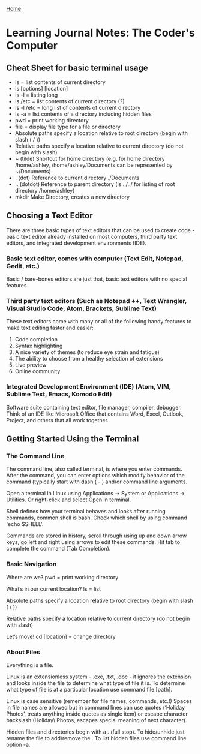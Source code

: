 [Home](README.md)

# Learning Journal Notes: The Coder's Computer

## Cheat Sheet for basic terminal usage
   * ls = list contents of current directory
   * ls [options] [location] 
   * ls -l = listing long
   * ls /etc = list contents of current directory (?)
   * ls -l /etc = long list of contents of current directory
   * ls -a = list contents of a directory including hidden files
   * pwd = print working directory
   * file = display file type for a file or directory
   * Absolute paths specify a location relative to root directory (begin with slash ( / ))
   * Relative paths specify a location relative to current directory (do not begin with slash)
   * ~ (tilde) Shortcut for home directory 
      (e.g. for home directory /home/ashley, /home/ashley/Documents can be represented by ~/Documents)
   * . (dot) Reference to current directory ./Documents
   * .. (dotdot) Reference to parent directory (ls ../../ for listing of root directory /home/ashley)
   * mkdir Make Directory, creates a new directory

## Choosing a Text Editor
There are three basic types of text editors that can be used to create code - basic text editor already installed on most computers, third party text editors, and integrated development environments (IDE). 

### Basic text editor, comes with computer (Text Edit, Notepad, Gedit, etc.) 
Basic / bare-bones editors are just that, basic text editors with no special features.

### Third party text editors (Such as Notepad ++, Text Wrangler, Visual Studio Code, Atom, Brackets, Sublime Text)
These text editors come with many or all of the following handy features to make text editing faster and easier:
   1. Code completion
   2. Syntax highlighting
   3. A nice variety of themes (to reduce eye strain and fatigue)
   4. The ability to choose from a healthy selection of extensions
   5. Live preview
   6. Online community

### Integrated Development Environment (IDE) (Atom, VIM, Sublime Text, Emacs, Komodo Edit)
Software suite containing text editor, file manager, compiler, debugger. Think of an IDE like Microsoft Office that contains Word, Excel, Outlook, Project, and others that all work together.

## Getting Started Using the Terminal

### The Command Line
The command line, also called terminal, is where you enter commands. After the command, you can enter options which modify behavior of the command (typically start with dash ( - ) and/or command line arguments.

Open a terminal in Linux using Applications -> System or Applications -> Utilities. Or right-click and select Open in terminal.

Shell defines how your terminal behaves and looks after running commands, common shell is bash. Check which shell by using command 'echo $SHELL'.

Commands are stored in history, scroll through using up and down arrow keys, go left and right using arrows to edit these commands. Hit tab to complete the command (Tab Completion).

### Basic Navigation
Where are we? pwd = print working directory

What’s in our current location? ls = list

Absolute paths specify a location relative to root directory (begin with slash ( / ))


Relative paths specify a location relative to current directory (do not begin with slash)

Let’s move! cd [location] = change directory

### About Files
Everything is a file.

Linux is an extensionless system - .exe, .txt, .doc - it ignores the extension and looks inside the file to determine what type of file it is. To determine what type of file is at a particular location use command file [path].

Linux is case sensitive (remember for file names, commands, etc.!) Spaces in file names are allowed but in command lines can use quotes (‘Holiday Photos’, treats anything inside quotes as single item) or escape character backslash (Holiday\ Photos, escapes special meaning of next character).

Hidden files and directories begin with a . (full stop). To hide/unhide just rename the file to add/remove the . To list hidden files use command line option -a.
